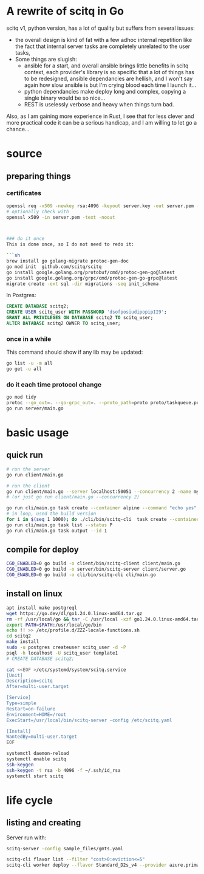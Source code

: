 # A rewrite of scitq in Go

scitq v1, python version, has a lot of quality but suffers from several issues:
- the overall design is kind of fat with a few adhoc internal repetition like the fact that internal server tasks are completely unrelated to the user tasks,
- Some things are slugish: 
  - ansible for a start, and overall ansible brings little benefits in scitq context, each provider's library is so specific that a lot of things has to be redesigned, ansible dependancies are hellish, and I won't say again how slow ansible is but I'm crying blood each time I launch it...
  - python dependancies make deploy long and complex, copying a single binary would be so nice...
  - REST is uselessly verbose and heavy when things turn bad.

Also, as I am gaining more experience in Rust, I see that for less clever and more practical code it can be a serious handicap, and I am willing to let go a chance...

# source

## preparing things

### certificates

```sh
openssl req -x509 -newkey rsa:4096 -keyout server.key -out server.pem -days 3650 -nodes -subj "/CN=localhost"
# optionally check with
openssl x509 -in server.pem -text -noout



### do it once
This is done once, so I do not need to redo it: 

```sh
brew install go golang-migrate protoc-gen-doc
go mod init  github.com/scitq/scitq
go install google.golang.org/protobuf/cmd/protoc-gen-go@latest
go install google.golang.org/grpc/cmd/protoc-gen-go-grpc@latest
migrate create -ext sql -dir migrations -seq init_schema

```

In Postgres:
```sql
CREATE DATABASE scitq2;
CREATE USER scitq_user WITH PASSWORD 'dsofposiudipopipII9';
GRANT ALL PRIVILEGES ON DATABASE scitq2 TO scitq_user;
ALTER DATABASE scitq2 OWNER TO scitq_user;
```

### once in a while

This command should show if any lib may be updated:
```sh
go list -u -m all
go get -u all
```

### do it each time protocol change
```sh
go mod tidy
protoc --go_out=. --go-grpc_out=. --proto_path=proto proto/taskqueue.proto
go run server/main.go
```

# basic usage

## quick run

```sh
# run the server
go run client/main.go 

# run the client
go run client/main.go --server localhost:50051 --concurrency 2 -name myworker
# (or just go run client/main.go --concurrency 2)

go run cli/main.go task create --container alpine --command "echo yes"
# in loop, used the build version
for i in $(seq 1 1000); do ./cli/bin/scitq-cli  task create --container alpine --command "echo yes"; done
go run cli/main.go task list --status P
go run cli/main.go task output --id 1

```

## compile for deploy

```sh
CGO_ENABLED=0 go build -o client/bin/scitq-client client/main.go
CGO_ENABLED=0 go build -o server/bin/scitq-server client/server.go
CGO_ENABLED=0 go build -o cli/bin/scitq-cli cli/main.go
```

## install on linux

```sh
apt install make postgreql
wget https://go.dev/dl/go1.24.0.linux-amd64.tar.gz
rm -rf /usr/local/go && tar -C /usr/local -xzf go1.24.0.linux-amd64.tar.gz
export PATH=$PATH:/usr/local/go/bin
echo !! >> /etc/profile.d/ZZZ-locale-functions.sh
cd scitq2
make install
sudo -u postgres createuser scitq_user -d -P
psql -h localhost -U scitq_user template1
# CREATE DATABASE scitq2;

cat <<EOF >/etc/systemd/system/scitq.service
[Unit]
Description=scitq
After=multi-user.target

[Service]
Type=simple
Restart=on-failure
Environment=HOME=/root
ExecStart=/usr/local/bin/scitq-server -config /etc/scitq.yaml

[Install]
WantedBy=multi-user.target
EOF

systemctl daemon-reload
systemctl enable scitq
ssh-keygen
ssh-keygen -t rsa -b 4096 -f ~/.ssh/id_rsa
systemctl start scitq

```

# life cycle

## listing and creating

Server run with:
```sh
scitq-server -config sample_files/gmts.yaml
```

```sh
scitq-cli flavor list --filter "cost>0:eviction<=5"
scitq-cli worker deploy --flavor Standard_D2s_v4 --provider azure.primary 
```